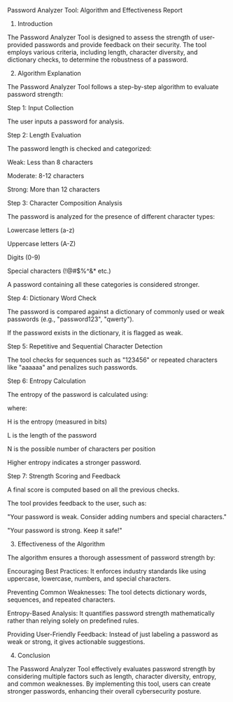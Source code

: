 Password Analyzer Tool: Algorithm and Effectiveness Report

1. Introduction

The Password Analyzer Tool is designed to assess the strength of user-provided passwords and provide feedback on their security. The tool employs various criteria, including length, character diversity, and dictionary checks, to determine the robustness of a password.

2. Algorithm Explanation

The Password Analyzer Tool follows a step-by-step algorithm to evaluate password strength:

Step 1: Input Collection

The user inputs a password for analysis.

Step 2: Length Evaluation

The password length is checked and categorized:

Weak: Less than 8 characters

Moderate: 8-12 characters

Strong: More than 12 characters

Step 3: Character Composition Analysis

The password is analyzed for the presence of different character types:

Lowercase letters (a-z)

Uppercase letters (A-Z)

Digits (0-9)

Special characters (!@#$%^&* etc.)

A password containing all these categories is considered stronger.

Step 4: Dictionary Word Check

The password is compared against a dictionary of commonly used or weak passwords (e.g., "password123", "qwerty").

If the password exists in the dictionary, it is flagged as weak.

Step 5: Repetitive and Sequential Character Detection

The tool checks for sequences such as "123456" or repeated characters like "aaaaaa" and penalizes such passwords.

Step 6: Entropy Calculation

The entropy of the password is calculated using:



where:

H is the entropy (measured in bits)

L is the length of the password

N is the possible number of characters per position

Higher entropy indicates a stronger password.

Step 7: Strength Scoring and Feedback

A final score is computed based on all the previous checks.

The tool provides feedback to the user, such as:

"Your password is weak. Consider adding numbers and special characters."

"Your password is strong. Keep it safe!"

3. Effectiveness of the Algorithm

The algorithm ensures a thorough assessment of password strength by:

Encouraging Best Practices: It enforces industry standards like using uppercase, lowercase, numbers, and special characters.

Preventing Common Weaknesses: The tool detects dictionary words, sequences, and repeated characters.

Entropy-Based Analysis: It quantifies password strength mathematically rather than relying solely on predefined rules.

Providing User-Friendly Feedback: Instead of just labeling a password as weak or strong, it gives actionable suggestions.

4. Conclusion

The Password Analyzer Tool effectively evaluates password strength by considering multiple factors such as length, character diversity, entropy, and common weaknesses. By implementing this tool, users can create stronger passwords, enhancing their overall cybersecurity posture.
